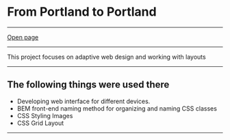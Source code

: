 # From Portland to Portland
____

[Open page](ttps://aleksei-p.github.io/portland-portland/)

____

 This project focuses on adaptive web design and working with layouts
____
## The following things were used there
* Developing web interface for different devices.
* BEM front-end naming method for organizing and naming CSS classes
* CSS Styling Images
* CSS Grid Layout
____
